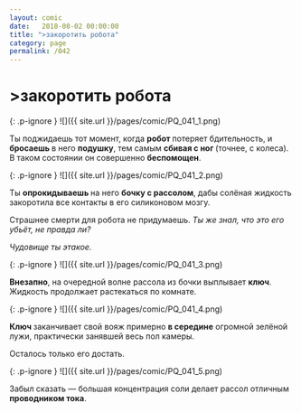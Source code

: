 ```yaml
---
layout: comic
date:   2018-08-02 00:00:00 
title: ">закоротить робота"
category: page
permalink: /042
---
```

# >закоротить робота

{: .p-ignore }
![]({{ site.url }}/pages/comic/PQ_041_1.png)

Ты поджидаешь тот момент, когда <strong>робот </strong>потеряет бдительность, и <strong>бросаешь </strong>в него <strong>подушку</strong>, тем самым <strong>сбивая с ног </strong>(точнее, с колеса). В таком состоянии он совершенно <strong>беспомощен</strong>.

{: .p-ignore }
![]({{ site.url }}/pages/comic/PQ_041_2.png)

Ты <strong>опрокидываешь </strong>на него <strong>бочку с рассолом</strong>, дабы солёная жидкость закоротила все контакты в его силиконовом мозгу.

Страшнее смерти для робота не придумаешь. <em>Ты же знал, что это его убьёт, не правда ли?</em>

<em>Чудовище ты этакое.</em>

{: .p-ignore }
![]({{ site.url }}/pages/comic/PQ_041_3.png)

<strong>Внезапно</strong>, на очередной волне рассола из бочки выплывает <strong>ключ</strong>. Жидкость продолжает растекаться по комнате.

{: .p-ignore }
![]({{ site.url }}/pages/comic/PQ_041_4.png)

<strong>Ключ </strong>заканчивает свой вояж примерно <strong>в середине</strong> огромной зелёной лужи, практически занявшей весь пол камеры.

Осталось только его достать.

{: .p-ignore }
![]({{ site.url }}/pages/comic/PQ_041_5.png)

Забыл сказать — большая концентрация соли делает рассол отличным <strong>проводником тока</strong>.
